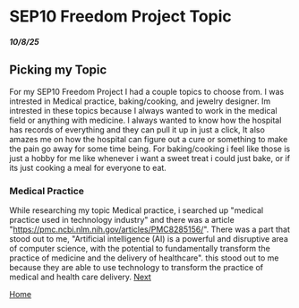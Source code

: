 # SEP10 Freedom Project Topic
##### 10/8/25

## Picking my Topic

For my SEP10 Freedom Project I had a couple topics to choose from. I was intrested in Medical practice, baking/cooking, and jewelry designer. Im intrested in these topics because I always wanted to work in the medical field or anything with medicine. I always wanted to know how the hospital has records of everything and they can pull it up in just a click, It also amazes me on how the hospital can figure out a cure or something to make the pain go away for some time being. For baking/cooking i feel like those is just a hobby for me like whenever i want a sweet treat i could just bake, or if its just cooking a meal for everyone to eat.


### Medical Practice
While researching my topic Medical practice, i searched up "medical practice used in technology industry" and there was a article
"https://pmc.ncbi.nlm.nih.gov/articles/PMC8285156/". There was a part that stood out to me, "Artificial intelligence (AI) is a powerful and disruptive area of computer science, with the potential to fundamentally transform the practice of medicine and the delivery of healthcare". this stood out to me because they are able to use technology to transform the practice of medical and health care delivery.
[Next](entry02.md)

[Home](../README.md)
